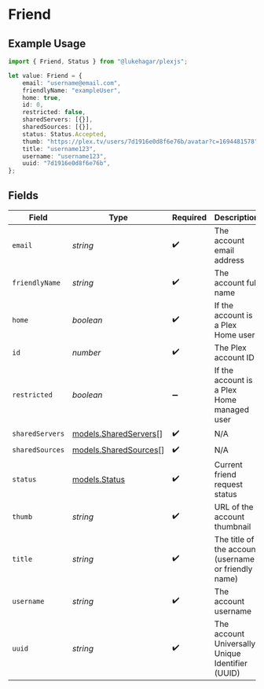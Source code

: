 # Friend

## Example Usage

```typescript
import { Friend, Status } from "@lukehagar/plexjs";

let value: Friend = {
    email: "username@email.com",
    friendlyName: "exampleUser",
    home: true,
    id: 0,
    restricted: false,
    sharedServers: [{}],
    sharedSources: [{}],
    status: Status.Accepted,
    thumb: "https://plex.tv/users/7d1916e0d8f6e76b/avatar?c=1694481578",
    title: "username123",
    username: "username123",
    uuid: "7d1916e0d8f6e76b",
};
```

## Fields

| Field                                                      | Type                                                       | Required                                                   | Description                                                | Example                                                    |
| ---------------------------------------------------------- | ---------------------------------------------------------- | ---------------------------------------------------------- | ---------------------------------------------------------- | ---------------------------------------------------------- |
| `email`                                                    | *string*                                                   | :heavy_check_mark:                                         | The account email address                                  | username@email.com                                         |
| `friendlyName`                                             | *string*                                                   | :heavy_check_mark:                                         | The account full name                                      | exampleUser                                                |
| `home`                                                     | *boolean*                                                  | :heavy_check_mark:                                         | If the account is a Plex Home user                         |                                                            |
| `id`                                                       | *number*                                                   | :heavy_check_mark:                                         | The Plex account ID                                        |                                                            |
| `restricted`                                               | *boolean*                                                  | :heavy_minus_sign:                                         | If the account is a Plex Home managed user                 |                                                            |
| `sharedServers`                                            | [models.SharedServers](../models/sharedservers.md)[]       | :heavy_check_mark:                                         | N/A                                                        |                                                            |
| `sharedSources`                                            | [models.SharedSources](../models/sharedsources.md)[]       | :heavy_check_mark:                                         | N/A                                                        |                                                            |
| `status`                                                   | [models.Status](../models/status.md)                       | :heavy_check_mark:                                         | Current friend request status                              | accepted                                                   |
| `thumb`                                                    | *string*                                                   | :heavy_check_mark:                                         | URL of the account thumbnail                               | https://plex.tv/users/7d1916e0d8f6e76b/avatar?c=1694481578 |
| `title`                                                    | *string*                                                   | :heavy_check_mark:                                         | The title of the account (username or friendly name)       | username123                                                |
| `username`                                                 | *string*                                                   | :heavy_check_mark:                                         | The account username                                       | username123                                                |
| `uuid`                                                     | *string*                                                   | :heavy_check_mark:                                         | The account Universally Unique Identifier (UUID)           | 7d1916e0d8f6e76b                                           |
